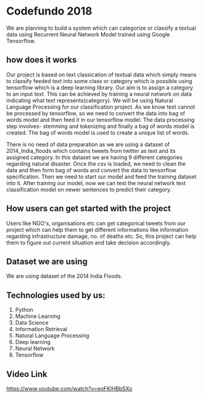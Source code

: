 # Codefundo 2018
  
 We are planning to build a system which can categorize or classify a textual data using Recurrent Neural Network Model trained using Google Tensorflow.  

## how does it works

Our project is based on text classication of textual data which simply means to classify feeded text into some class or category which is possible using tensorflow which is a deep learning library. Our aim is to assign a category to an input text. This can be achieved by training a neural network on data indicating what text represents(category). We will be using Natural Language Processing for our classification project. As we know text cannot be processed by tensorflow, so we need to convert the data into bag of words model and then feed it in our tensorflow model. The data processing step involves- stemming and tokenizing and finally a bag of words model is created. The bag of words model is used to create a unique list of words.

There is no need of data preparation as we are using a dataset of 2014_India_floods which contains tweets from twitter as text and its assigned category. In this dataset we are having 9 different categories regarding natural disaster.
Once the csv is loaded, we need to clean the data and then form bag of words and convert the data to tensorflow specification. Then we need to start our model and feed the training dataset into it. After training our model, now we can test the neural network  text classification model on newer sentences to predict their
category.

## How users can get started with the project

Users like NGO's, organisations etc can get categorical tweets from our project which can help them to get different informations like information regarding infrastructure damage, no. of deaths etc. So, this project can help them to figure out current situation and take decision accordingly.

## Dataset we are using

We are using dataset of the 2014 India Floods.

## Technologies used by us:
1. Python
2. Machine Learning
3. Data Science
4. Information Retrieval
5. Natural Language Processing
6. Deep learning
7. Neural Network
8. Tensorflow

## Video Link
https://www.youtube.com/watch?v=eoFKlHBbSXo
